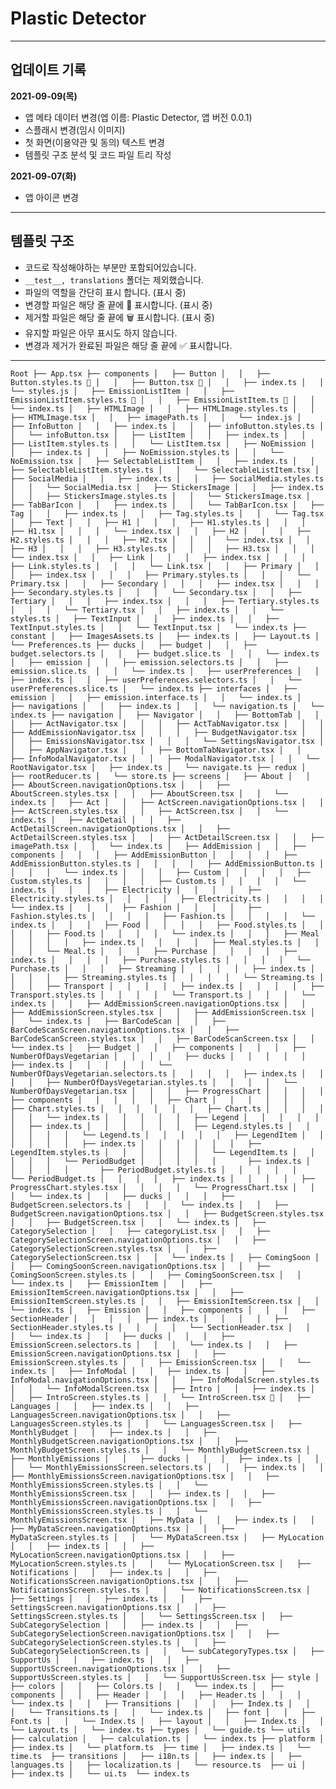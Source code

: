 # Plastic Detector
---
## 업데이트 기록

**2021-09-09(목)**
- 앱 메타 데이터 변경(엡 이름: Plastic Detector, 앱 버전 0.0.1)
- 스플래시 변경(임시 이미지)
- 첫 화면(이용약관 및 동의) 텍스트 변경
- 템플릿 구조 분석 및 코드 파일 트리 작성

**2021-09-07(화)**
- 앱 아이콘 변경
---

## 템플릿 구조
- 코드로 작성해야하는 부분만 포함되어있습니다.
- `__test__, translations` 폴더는 제외했습니다.
- 파일의 역할을 간단히 표시 합니다. (표시 중)
- 변경할 파일은 해당 줄 끝에 🔁 표시합니다. (표시 중)
- 제거할 파일은 해당 줄 끝에 🗑 표시합니다. (표시 중)
- 유지할 파일은 아무 표시도 하지 않습니다.
- 변경과 제거가 완료된 파일은 해당 줄 끝에 ✅ 표시합니다.
---
`
Root
├── App.tsx
├── components
│   ├── Button
│   │   ├── Button.styles.ts 🔁
│   │   ├── Button.tsx 🔁
│   │   ├── index.ts
│   │   └── styles.js
│   ├── EmissionListItem
│   │   ├── EmissionListItem.styles.ts 🔁
│   │   ├── EmissionListItem.ts 🔁
│   │   └── index.ts
│   ├── HTMLImage
│   │   ├── HTMLImage.styles.ts
│   │   ├── HTMLImage.tsx
│   │   ├── imagePath.ts
│   │   └── index.js
│   ├── InfoButton
│   │   ├── index.ts
│   │   ├── infoButton.styles.ts
│   │   └── infoButton.tsx
│   ├── ListItem
│   │   ├── index.ts
│   │   ├── ListItem.styles.ts
│   │   └── ListItem.tsx
│   ├── NoEmission
│   │   ├── index.ts
│   │   ├── NoEmission.styles.ts
│   │   └── NoEmission.tsx
│   ├── SelectableListItem
│   │   ├── index.ts
│   │   ├── SelectableListItem.styles.ts
│   │   └── SelectableListItem.tsx
│   ├── SocialMedia
│   │   ├── index.ts
│   │   ├── SocialMedia.styles.ts
│   │   └── SocialMedia.tsx
│   ├── StickersImage
│   │   ├── index.ts
│   │   ├── StickersImage.styles.ts
│   │   └── StickersImage.tsx
│   ├── TabBarIcon
│   │   ├── index.ts
│   │   └── TabBarIcon.tsx
│   ├── Tag
│   │   ├── index.ts
│   │   ├── Tag.styles.ts
│   │   └── Tag.tsx
│   ├── Text
│   │   ├── H1
│   │   │   ├── H1.styles.ts
│   │   │   ├── H1.tsx
│   │   │   └── index.tsx
│   │   ├── H2
│   │   │   ├── H2.styles.ts
│   │   │   ├── H2.tsx
│   │   │   └── index.tsx
│   │   ├── H3
│   │   │   ├── H3.styles.ts
│   │   │   ├── H3.tsx
│   │   │   └── index.tsx
│   │   ├── Link
│   │   │   ├── index.tsx
│   │   │   ├── Link.styles.ts
│   │   │   └── Link.tsx
│   │   ├── Primary
│   │   │   ├── index.tsx
│   │   │   ├── Primary.styles.ts
│   │   │   └── Primary.tsx
│   │   ├── Secondary
│   │   │   ├── index.tsx
│   │   │   ├── Secondary.styles.ts
│   │   │   └── Secondary.tsx
│   │   ├── Tertiary
│   │   │   ├── index.tsx
│   │   │   ├── Tertiary.styles.ts
│   │   │   └── Tertiary.tsx
│   │   ├── index.ts
│   │   └── styles.ts
│   ├── TextInput
│   │   ├── index.ts
│   │   ├── TextInput.styles.ts
│   │   └── TextInput.tsx
│   └── index.ts
├── constant
│   ├── ImagesAssets.ts
│   ├── index.ts
│   ├── Layout.ts
│   └── Preferences.ts
├── ducks
│   ├── budget
│   │   ├── budget.selectors.ts
│   │   ├── budget.slice.ts 
│   │   └── index.ts
│   ├── emission
│   │   ├── emission.selectors.ts
│   │   ├── emission.slice.ts 
│   │   └── index.ts
│   ├── userPreferences
│   │   ├── index.ts
│   │   ├── userPreferences.selectors.ts
│   │   └── userPreferences.slice.ts
│   └── index.ts
├── interfaces
│   ├── emission
│   │   ├── emission.interface.ts
│   │   └── index.ts
│   ├── navigations
│   │   ├── index.ts
│   │   └── navigation.ts
│   └── index.ts
├── navigation
│   ├── Navigator
│   │   ├── BottomTab
│   │   │   ├── ActNavigator.tsx
│   │   │   ├── ActTabNavigator.tsx
│   │   │   ├── AddEmissionNavigator.tsx
│   │   │   ├── BudgetNavigator.tsx
│   │   │   ├── EmissionsNavigator.tsx
│   │   │   └── SettingsNavigator.tsx
│   │   ├── AppNavigator.tsx
│   │   ├── BottomTabNavigator.tsx
│   │   ├── InfoModalNavigator.tsx
│   │   ├── ModalNavigator.tsx
│   │   └── RootNavigator.tsx
│   ├── index.ts
│   └── navigate.ts
├── redux
│   ├── rootReducer.ts
│   └── store.ts
├── screens
│   ├── About
│   │   ├── AboutScreen.navigationOptions.tsx
│   │   ├── AboutScreen.styles.tsx
│   │   ├── AboutScreen.tsx
│   │   └── index.ts
│   ├── Act
│   │   ├── ActScreen.navigationOptions.tsx
│   │   ├── ActScreen.styles.tsx
│   │   ├── ActScreen.tsx
│   │   └── index.ts
│   ├── ActDetail
│   │   ├── ActDetailScreen.navigationOptions.tsx
│   │   ├── ActDetailScreen.styles.tsx
│   │   ├── ActDetailScreen.tsx
│   │   ├── imagePath.tsx
│   │   └── index.ts
│   ├── AddEmission
│   │   ├── components
│   │   │   ├── AddEmissionButton
│   │   │   │   ├── AddEmissionButton.styles.ts
│   │   │   │   ├── AddEmissionButton.ts
│   │   │   │   └── index.ts
│   │   │   ├── Custom
│   │   │   │   ├── Custom.styles.ts
│   │   │   │   ├── Custom.ts
│   │   │   │   └── index.ts
│   │   │   ├── Electricity
│   │   │   │   ├── Electricity.styles.ts
│   │   │   │   ├── Electricity.ts
│   │   │   │   └── index.ts
│   │   │   ├── Fashion
│   │   │   │   ├── Fashion.styles.ts
│   │   │   │   ├── Fashion.ts
│   │   │   │   └── index.ts
│   │   │   ├── Food
│   │   │   │   ├── Food.styles.ts
│   │   │   │   ├── Food.ts
│   │   │   │   └── index.ts
│   │   │   ├── Meal
│   │   │   │   ├── index.ts
│   │   │   │   ├── Meal.styles.ts
│   │   │   │   └── Meal.ts
│   │   │   ├── Purchase
│   │   │   │   ├── index.ts
│   │   │   │   ├── Purchase.styles.ts
│   │   │   │   └── Purchase.ts
│   │   │   ├── Streaming
│   │   │   │   ├── index.ts
│   │   │   │   ├── Streaming.styles.ts
│   │   │   │   └── Streaming.ts
│   │   │   ├── Transport
│   │   │   │   ├── index.ts
│   │   │   │   ├── Transport.styles.ts
│   │   │   │   └── Transport.ts
│   │   │   └── index.ts
│   │   ├── AddEmissionScreen.navigationOptions.tsx
│   │   ├── AddEmissionScreen.styles.tsx
│   │   ├── AddEmissionScreen.tsx
│   │   └── index.ts
│   ├── BarCodeScan
│   │   ├── BarCodeScanScreen.navigationOptions.tsx
│   │   ├── BarCodeScanScreen.styles.tsx
│   │   ├── BarCodeScanScreen.tsx
│   │   └── index.ts
│   ├── Budget
│   │   ├── components
│   │   │   ├── NumberOfDaysVegetarian
│   │   │   │   ├── ducks
│   │   │   │   │   ├── index.ts
│   │   │   │   │   └── NumberOfDaysVegetarian.selectors.ts
│   │   │   │   ├── index.ts
│   │   │   │   ├── NumberOfDaysVegetarian.styles.ts
│   │   │   │   └── NumberOfDaysVegetarian.tsx
│   │   │   ├── ProgressChart
│   │   │   │   ├── components
│   │   │   │   │   ├── Chart
│   │   │   │   │   │   ├── Chart.styles.ts
│   │   │   │   │   │   ├── Chart.ts
│   │   │   │   │   │   └── index.ts
│   │   │   │   │   ├── Legend
│   │   │   │   │   │   ├── index.ts
│   │   │   │   │   │   ├── Legend.styles.ts
│   │   │   │   │   │   └── Legend.ts
│   │   │   │   │   ├── LegendItem
│   │   │   │   │   │   ├── index.ts
│   │   │   │   │   │   ├── LegendItem.styles.ts
│   │   │   │   │   │   └── LegendItem.ts
│   │   │   │   │   └── PeriodBudget
│   │   │   │   │       ├── index.ts
│   │   │   │   │       ├── PeriodBudget.styles.ts
│   │   │   │   │       └── PeriodBudget.ts
│   │   │   │   ├── index.ts
│   │   │   │   ├── ProgressChart.styles.tsx
│   │   │   │   └── ProgressChart.tsx
│   │   │   └── index.ts
│   │   ├── ducks
│   │   │   ├── BudgetScreen.selectors.ts
│   │   │   └── index.ts
│   │   ├── BudgetScreen.navigationOptions.tsx
│   │   ├── BudgetScreen.styles.tsx
│   │   ├── BudgetScreen.tsx
│   │   └── index.ts
│   ├── CategorySelection
│   │   ├── categoryList.tsx
│   │   ├── CategorySelectionScreen.navigationOptions.tsx
│   │   ├── CategorySelectionScreen.styles.tsx
│   │   ├── CategorySelectionScreen.tsx
│   │   └── index.ts
│   ├── ComingSoon
│   │   ├── ComingSoonScreen.navigationOptions.tsx
│   │   ├── ComingSoonScreen.styles.ts
│   │   ├── ComingSoonScreen.tsx
│   │   └── index.ts
│   ├── EmissionItem
│   │   ├── EmissionItemScreen.navigationOptions.tsx
│   │   ├── EmissionItemScreen.styles.ts
│   │   ├── EmissionItemScreen.tsx
│   │   └── index.ts
│   ├── Emission
│   │   ├── components
│   │   │   ├── SectionHeader
│   │   │   │   ├── index.ts
│   │   │   │   ├── SectionHeader.styles.ts
│   │   │   │   └── SectionHeader.tsx
│   │   │   └── index.ts
│   │   ├── ducks
│   │   │   ├── EmissionScreen.selectors.ts
│   │   │   └── index.ts
│   │   ├── EmissionScreen.navigationOptions.tsx
│   │   ├── EmissionScreen.styles.ts
│   │   ├── EmissionScreen.tsx
│   │   └── index.ts
│   ├── InfoModal
│   │   ├── index.ts
│   │   ├── InfoModal.navigationOptions.tsx
│   │   ├── InfoModalScreen.styles.ts
│   │   └── InfoModalScreen.tsx
│   ├── Intro
│   │   ├── index.ts
│   │   ├── IntroScreen.styles.ts
│   │   └── IntroScreen.tsx 🔁
│   ├── Languages
│   │   ├── index.ts
│   │   ├── LanguagesScreen.navigationOptions.tsx
│   │   ├── LanguagesScreen.styles.ts
│   │   └── LanguagesScreen.tsx
│   ├── MonthlyBudget
│   │   ├── index.ts
│   │   ├── MonthlyBudgetScreen.navigationOptions.tsx
│   │   ├── MonthlyBudgetScreen.styles.ts
│   │   └── MonthlyBudgetScreen.tsx
│   ├── MonthlyEmissions
│   │   ├── ducks
│   │   │   ├── index.ts
│   │   │   └── MonthlyEmissionsScreen.selectors.ts
│   │   ├── index.ts
│   │   ├── MonthlyEmissionsScreen.navigationOptions.tsx
│   │   ├── MonthlyEmissionsScreen.styles.ts
│   │   └── MonthlyEmissionsScreen.tsx
│   │   ├── index.ts
│   │   ├── MonthlyEmissionsScreen.navigationOptions.tsx
│   │   ├── MonthlyEmissionsScreen.styles.ts
│   │   └── MonthlyEmissionsScreen.tsx
│   ├── MyData
│   │   ├── index.ts
│   │   ├── MyDataScreen.navigationOptions.tsx
│   │   ├── MyDataScreen.styles.ts
│   │   └── MyDataScreen.tsx
│   ├── MyLocation
│   │   ├── index.ts
│   │   ├── MyLocationScreen.navigationOptions.tsx
│   │   ├── MyLocationScreen.styles.ts
│   │   └── MyLocationScreen.tsx
│   ├── Notifications
│   │   ├── index.ts
│   │   ├── NotificationsScreen.navigationOptions.tsx
│   │   ├── NotificationsScreen.styles.ts
│   │   └── NotificationsScreen.tsx
│   ├── Settings
│   │   ├── index.ts
│   │   ├── SettingsScreen.navigationOptions.tsx
│   │   ├── SettingsScreen.styles.ts
│   │   └── SettingsScreen.tsx
│   ├── SubCategorySelection
│   │   ├── index.ts
│   │   ├── SubCategorySelectionScreen.navigationOptions.tsx
│   │   ├── SubCategorySelectionScreen.styles.ts
│   │   ├── SubCategorySelectionScreen.ts
│   │   └── subCategoryTypes.tsx
│   ├── SupportUs
│   │   ├── index.ts
│   │   ├── SupportUsScreen.navigationOptions.tsx
│   │   ├── SupportUsScreen.styles.ts
│   │   └── SupportUsScreen.tsx
├── style
│   ├── colors
│   │   ├── Colors.ts
│   │   └── index.ts
│   ├── components
│   │   ├── Header
│   │   │   ├── Header.ts
│   │   │   └── index.ts
│   │   ├── Transitions
│   │   │   ├── Index.ts
│   │   │   └── Transitions.ts
│   │   └── index.ts
│   ├── font
│   │   ├── Font.ts
│   │   └── Index.ts
│   ├── layout
│   │   ├── Index.ts
│   │   └── Layout.ts
│   └── index.ts
├── types
│   └── guide.ts
└── utils
    ├── calculation
    │   ├── calculation.ts
    │   └── index.ts
    ├── platform
    │   ├── index.ts
    │   └── platform.ts 
    ├── time
    │   ├── index.ts
    │   └── time.ts 
    ├── transitions
    │   ├── i18n.ts
    │   ├── index.ts
    │   ├── languages.ts
    │   ├── localization.ts
    │   └── resource.ts 
    ├── ui
    │   ├── index.ts
    │   └── ui.ts 
    └── index.ts
    `